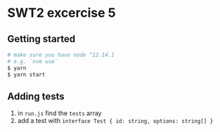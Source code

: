 # SWT2 excercise 5

## Getting started

```bash
# make sure you have node ^12.14.1
# e.g. `nvm use`
$ yarn
$ yarn start
```

## Adding tests

1. in `run.js` find the `tests` array
2. add a test with `interface Test { id: string, options: string[] }`
